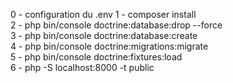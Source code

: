 0 - configuration du .env
1 - composer install <br>
2 - php bin/console doctrine:database:drop --force <br>
3 - php bin/console doctrine:database:create <br>
4 - php bin/console doctrine:migrations:migrate <br>
5 - php bin/console doctrine:fixtures:load <br>
6 - php -S localhost:8000 -t public <br>
